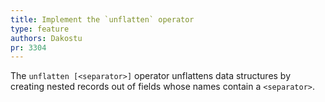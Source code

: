 ```yaml
---
title: Implement the `unflatten` operator
type: feature
authors: Dakostu
pr: 3304
---
```


The `unflatten [<separator>]` operator unflattens data structures by creating
nested records out of fields whose names contain a `<separator>`.
